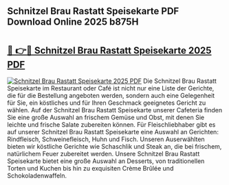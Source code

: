 ## Schnitzel Brau Rastatt Speisekarte PDF Download Online 2025 b875H

# <h2><a href="http://gcao69.nevu.top/?p=Schnitzel+Brau+Rastatt+Speisekarte">🔗 👉🔴 Schnitzel Brau Rastatt Speisekarte 2025 PDF</a></h2>

[![Schnitzel Brau Rastatt Speisekarte 2025 PDF](https://i.imgur.com/dBaPXMq.png)](http://gcao69.nevu.top/?p=Schnitzel+Brau+Rastatt+Speisekarte)
Die Schnitzel Brau Rastatt Speisekarte im Restaurant oder Café ist nicht nur eine Liste der Gerichte, die für die Bestellung angeboten werden, sondern auch eine Gelegenheit für Sie, ein köstliches und für Ihren Geschmack geeignetes Gericht zu wählen. Auf der Schnitzel Brau Rastatt Speisekarte unserer Cafeteria finden Sie eine große Auswahl an frischem Gemüse und Obst, mit denen Sie leichte und frische Salate zubereiten können. Für Fleischliebhaber gibt es auf unserer Schnitzel Brau Rastatt Speisekarte eine Auswahl an Gerichten: Rindfleisch, Schweinefleisch, Huhn und Fisch. Unseren Auserwählten bieten wir köstliche Gerichte wie Schaschlik und Steak an, die bei frischem, natürlichem Feuer zubereitet werden. Unsere Schnitzel Brau Rastatt Speisekarte bietet eine große Auswahl an Desserts, von traditionellen Torten und Kuchen bis hin zu exquisiten Crème Brûlée und Schokoladenwaffeln.
